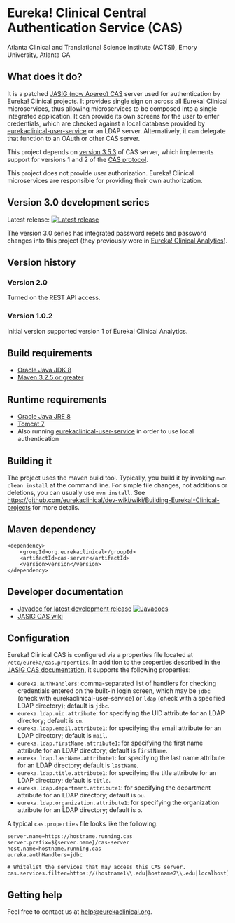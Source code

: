 # Eureka! Clinical Central Authentication Service (CAS)
Atlanta Clinical and Translational Science Institute (ACTSI), Emory University, Atlanta GA

## What does it do?
It is a patched [JASIG (now Apereo) CAS](https://www.apereo.org/projects/cas/) server used for authentication by Eureka! Clinical projects. It provides single sign on across all Eureka! Clinical microservices, thus allowing microservices to be composed into a single integrated application. It can provide its own screens for the user to enter credentials, which are checked against a local database provided by [eurekaclinical-user-service](https://github.com/eurekaclinical/eurekaclinical-user-service) or an LDAP server. Alternatively, it can delegate that function to an OAuth or other CAS server.

This project depends on [version 3.5.3](https://github.com/apereo/cas/releases/tag/v3.5.3) of CAS server, which implements support for versions 1 and 2 of the [CAS protocol](https://apereo.github.io/cas/5.0.x/protocol/CAS-Protocol.html).

This project does not provide user authorization. Eureka! Clinical microservices are responsible for providing their own authorization.

## Version 3.0 development series
Latest release: [![Latest release](https://maven-badges.herokuapp.com/maven-central/org.eurekaclinical/cas-server/badge.svg)](https://maven-badges.herokuapp.com/maven-central/org.eurekaclinical/cas-server)

The version 3.0 series has integrated password resets and password changes into this project (they previously were in [Eureka! Clinical Analytics](https://github.com/eurekaclinical/eureka)).

## Version history
### Version 2.0
Turned on the REST API access.

### Version 1.0.2
Initial version supported version 1 of Eureka! Clinical Analytics.

## Build requirements
* [Oracle Java JDK 8](http://www.oracle.com/technetwork/java/javase/overview/index.html)
* [Maven 3.2.5 or greater](https://maven.apache.org)

## Runtime requirements
* [Oracle Java JRE 8](http://www.oracle.com/technetwork/java/javase/overview/index.html)
* [Tomcat 7](https://tomcat.apache.org)
* Also running [eurekaclinical-user-service](https://github.com/eurekaclinical/eurekaclinical-user-service) in order to use local authentication

## Building it
The project uses the maven build tool. Typically, you build it by invoking `mvn clean install` at the command line. For simple file changes, not additions or deletions, you can usually use `mvn install`. See https://github.com/eurekaclinical/dev-wiki/wiki/Building-Eureka!-Clinical-projects for more details.

## Maven dependency
```
<dependency>
    <groupId>org.eurekaclinical</groupId>
    <artifactId>cas-server</artifactId>
    <version>version</version>
</dependency>
```

## Developer documentation
* [Javadoc for latest development release](http://javadoc.io/doc/org.eurekaclinical/cas-server) [![Javadocs](http://javadoc.io/badge/org.eurekaclinical/cas-server.svg)](http://javadoc.io/doc/org.eurekaclinical/cas-server)
* [JASIG CAS wiki](https://wiki.jasig.org/display/CASUM/Home)

## Configuration
Eureka! Clinical CAS is configured via a properties file located at `/etc/eureka/cas.properties`. In addition to the properties described in the [JASIG CAS documentation](https://wiki.jasig.org/display/casum/configuring), it supports the following properties:
* `eureka.authHandlers`: comma-separated list of handlers for checking credentials entered on the built-in login screen, which may be `jdbc` (check with eurekaclinical-user-service) or `ldap` (check with a specified LDAP directory); default is `jdbc`.
* `eureka.ldap.uid.attribute`: for specifying the UID attribute for an LDAP directory; default is `cn`.
* `eureka.ldap.email.attribute1`: for specifying the email attribute for an LDAP directory; default is `mail`.
* `eureka.ldap.firstName.attribute1`: for specifying the first name attribute for an LDAP directory; default is `firstName`.
* `eureka.ldap.lastName.attribute1`: for specifying the last name attribute for an LDAP directory; default is `lastName`.
* `eureka.ldap.title.attribute1`: for specifying the title attribute for an LDAP directory; default is `title`.
* `eureka.ldap.department.attribute1`: for specifying the department attribute for an LDAP directory; default is `ou`.
* `eureka.ldap.organization.attribute1`: for specifying the organization attribute for an LDAP directory; default is `o`.

A typical `cas.properties` file looks like the following:
```
server.name=https://hostname.running.cas
server.prefix=${server.name}/cas-server
host.name=hostname.running.cas
eureka.authHandlers=jdbc

# Whitelist the services that may access this CAS server.
cas.services.filter=https://(hostname1\\.edu|hostname2\\.edu|localhost).*
```

## Getting help
Feel free to contact us at help@eurekaclinical.org.

